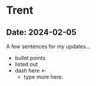 # Trent

## Date: 2024-02-05

A few sentences for my updates... 
- bullet points
- listed out
- dash here <- 
    - type more here.
